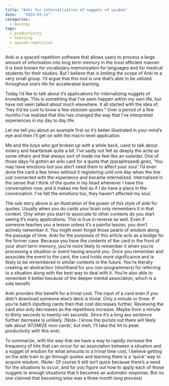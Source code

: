 ```yaml
---
title: "Anki for internalization of nuggets of wisdom"
date:   "2024-03-11" 
categories:
  - musings
tags:
  - productivity
  - learning
  - spaced-repetition
---
```


Anki is a spaced repetition software that allows users to process a large amount of information into long term memory in the most efficient manner. It is best known for vocabulary memorization for languages and for medical students for their studies. But I believe that is limiting the scope of Anki to a very small group. I’d argue that this tool is one that’s able to be utilized throughout one’s life for accelerated learning.

Today I’d like to talk about it’s applications for internalizing nuggets of knowledge. This is something that I’ve seen happen within my own life, but have not seen talked about much elsewhere. It all started with the idea of, “hey it’d be cool to know a few stoicism quotes.” Over a period of a few months I’ve realized that this has changed the way that I’ve interpreted experiences in my day to day life.

Let me tell you about an example first so it’s better illustrated in your mind’s eye and then I’ll get on with the macro level application.

Me and the boys who got broken up with a while back, used to talk about misery and heartbreak quite a bit. I’ve sadly not felt as deeply the ache as some others and that always sort of made me feel like an outsider. One of those days I’d gotten an anki card for a quote that (paraphrased) goes, ‘You may have emotions but you don’t need them to affect your soul.’ I’d even done the card a few times without it registering until one day when the line just connected with the experience and became internalized. Internalized in the sense that I think of the quote in my head whenever I have this conversation now, and it makes me feel as if I do have a place in the conversation. I’ve felt the emotions too, they haven’t affected my soul.

The sob story above is an illustration of the power of this style of anki for quotes. Usually when you do cards your brain only remembers it in that context. Only when you start to associate to other contexts do you start seeing it’s many applications. This is true in reverse as well. Even if someone teaches you a lesson unless it’s a painful lesson, you don’t actively remember it. You might even forget those pearls of wisdom along the passage of time. Anki for the purposes of this article acts as a bridge for the former case.
Because you have the contents of the card in the front of your short term memory, you’re more likely to remember it when you’re processing a situation or event having around you. Once you remember and associate the event to the card, the card holds more significance and is likely to be remembered in similar contexts in the future. You’re literally creating an abstraction (shorthand for you non-programmers) for referring to a situation along with the best way to deal with it. You’re also able to remember it better because of the deeper mental association, which is a side benefit.

Anki provides this benefit for a trivial cost. The input of a card even if you didn’t download someone else’s deck is trivial. Only a minute or three. If you’re batch inputting cards then that cost decreases further. Reviewing the card also only decreases as the repetitions increase. Maybe from a minute to thirty seconds to twenty-ish seconds. Since it’s a long ass sentence further decrease is unlikely. (Note- I know the purists out there will likely talk about ‘ATOMIZE mon cards’, but meh, I’ll take the hit to peak productivity with this one).

To summarize, with the way that we have a way to rapidly increase the frequency of hits that can occur for an association between a situation and a nugget of wisdom for what amounts to a trivial time cost, I believe getting on the anki train to go through quotes and learning them is a ‘quick’ way to acquire wisdom. (Note- Of course it still isn’t quick because there’s a need for the situations to occur, and for you figure out how to apply each of those nuggets to enough situations that it becomes an automatic response. But no one claimed that becoming wise was a three month long process)
